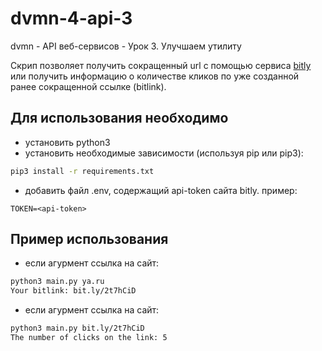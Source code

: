 # dvmn-4-api-3
dvmn - API веб-сервисов - Урок 3. Улучшаем утилиту

Скрип позволяет получить сокращенный url с помощью сервиса [bitly](https://bitly.com/) или получить информацию о количестве кликов по уже созданной ранее сокращенной ссылке (bitlink).

## Для использования необходимо
* установить python3
* установить необходимые зависимости (используя pip или pip3):
```bash
pip3 install -r requirements.txt
```
* добавить файл .env, содержащий api-token сайта bitly. пример:
```
TOKEN=<api-token>
```
## Пример использования
* если агурмент ссылка на сайт:
```bash
python3 main.py ya.ru
Your bitlink: bit.ly/2t7hCiD
```
* если агурмент ссылка на сайт:
```bash
python3 main.py bit.ly/2t7hCiD
The number of clicks on the link: 5
```
